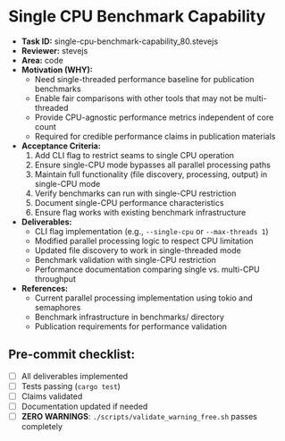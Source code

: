 # Single CPU Benchmark Capability

* **Task ID:** single-cpu-benchmark-capability_80.stevejs
* **Reviewer:** stevejs
* **Area:** code
* **Motivation (WHY):**
  - Need single-threaded performance baseline for publication benchmarks
  - Enable fair comparisons with other tools that may not be multi-threaded
  - Provide CPU-agnostic performance metrics independent of core count
  - Required for credible performance claims in publication materials
* **Acceptance Criteria:**
  1. Add CLI flag to restrict seams to single CPU operation
  2. Ensure single-CPU mode bypasses all parallel processing paths
  3. Maintain full functionality (file discovery, processing, output) in single-CPU mode
  4. Verify benchmarks can run with single-CPU restriction
  5. Document single-CPU performance characteristics
  6. Ensure flag works with existing benchmark infrastructure
* **Deliverables:**
  - CLI flag implementation (e.g., `--single-cpu` or `--max-threads 1`)
  - Modified parallel processing logic to respect CPU limitation
  - Updated file discovery to work in single-threaded mode
  - Benchmark validation with single-CPU restriction
  - Performance documentation comparing single vs. multi-CPU throughput
* **References:**
  - Current parallel processing implementation using tokio and semaphores
  - Benchmark infrastructure in benchmarks/ directory
  - Publication requirements for performance validation

## Pre-commit checklist:
- [ ] All deliverables implemented
- [ ] Tests passing (`cargo test`)
- [ ] Claims validated
- [ ] Documentation updated if needed
- [ ] **ZERO WARNINGS**: `./scripts/validate_warning_free.sh` passes completely